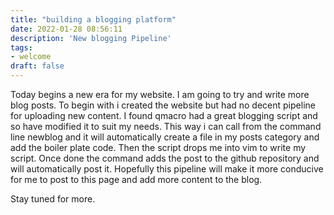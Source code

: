 ```yaml
---
title: "building a blogging platform"
date: 2022-01-28 08:56:11
description: 'New blogging Pipeline'
tags:
- welcome
draft: false
---
```


Today begins a new era for my website. I am going to try and write more
blog posts. To begin with i created the website but had no decent
pipeline for uploading new content. I found qmacro had a great blogging
script and so have modified it to suit my needs. This way i can call
from the command line newblog and it will automatically create a
file in my posts category and add the boiler plate code. Then the script
drops me into vim to write my script. Once done the command adds the
post to the github repository and will automatically post it. Hopefully
this pipeline will make it more conducive for me to post to this page
and add more content to the blog.

Stay tuned for more.

